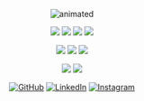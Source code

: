 <p align="center">
  <img src="https://camo.githubusercontent.com/c1dcb74cc1c1835b1d716f5051499a2814c683c806b15f04b0eba492863703e9/68747470733a2f2f63646e2e6472696262626c652e636f6d2f75736572732f3733303730332f73637265656e73686f74732f363538313234332f6176656e746f2e676966" alt="animated" />
</p>

<p align="center">
    <img src="https://img.shields.io/badge/-JavaScript-000000?style=for-the-badge&logo=javascript">
    <img src="https://img.shields.io/badge/html5-000000?style=for-the-badge&logo=html5">
    <img src="https://img.shields.io/badge/css3-000000?style=for-the-badge&logo=css3">
    <img src="https://img.shields.io/badge/-SQL-000000?style=for-the-badge&logo=postgresql">
</p>

<p align="center">
    <img src="https://img.shields.io/badge/react-000000?style=for-the-badge&logo=react&logoColor=%2361DAFB">
    <img src="https://img.shields.io/badge/express.js-000000?style=for-the-badge&logo=express&logoColor=%2361DAFB">
    <img src="https://img.shields.io/badge/node.js-000000?style=for-the-badge&logo=node.js">
</p>

<p align="center">
    <img src="https://img.shields.io/badge/mysql-000000?style=for-the-badge&logo=mysql&logoColor=white">
    <img src="https://img.shields.io/badge/Microsoft%20SQL%20Sever-000000?style=for-the-badge&logo=microsoft%20sql%20server">
</p>

<p align="center">
    <a href="https://github.com/krisdevbg" target="_blank"><img alt="GitHub" src="https://img.shields.io/badge/-@krisdevbg-181717?style=for-the-badge&logo=GitHub&logoColor=white"></a>
    <a href="https://www.linkedin.com/in/kristiyan-petsanov-82ba23252" target="_blank"><img alt="LinkedIn" src="https://img.shields.io/badge/-LinkedIn-0077B5?style=for-the-badge&logo=Linkedin&logoColor=white"></a>
    <a href="https://www.instagram.com/kristiqnpetsanov/" target="_blank"><img alt="Instagram" src="https://img.shields.io/badge/Instagram-E4405F?style=for-the-badge&logo=instagram&logoColor=white"></a>
    </p>
